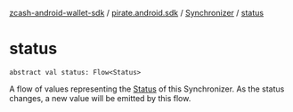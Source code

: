 [zcash-android-wallet-sdk](../../index.md) / [pirate.android.sdk](../index.md) / [Synchronizer](index.md) / [status](./status.md)

# status

`abstract val status: Flow<Status>`

A flow of values representing the [Status](-status/index.md) of this Synchronizer. As the status changes, a new
value will be emitted by this flow.

